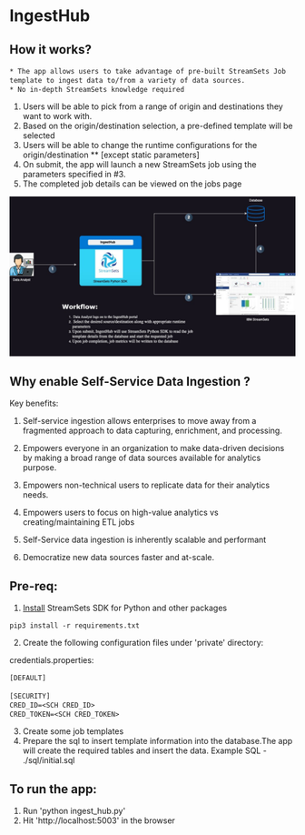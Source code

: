 # IngestHub

## How it works?

```commandline
* The app allows users to take advantage of pre-built StreamSets Job template to ingest data to/from a variety of data sources.
* No in-depth StreamSets knowledge required
```

1. Users will be able to pick from a range of origin and destinations they want to work with.
2. Based on the origin/destination selection, a pre-defined template will be selected
3. Users will be able to change the runtime configurations for the origin/destination ** [except static parameters]
4. On submit, the app will launch a new StreamSets job using the parameters specified in #3. 
5. The completed job details can be viewed on the jobs page

<img src="static/img/IngestHub.jpg" alt="overview" width="700" />

## Why enable Self-Service Data Ingestion ? 
Key benefits:

1. Self-service ingestion allows enterprises to move away from a fragmented approach to data capturing, enrichment, and processing.

2. Empowers everyone in an organization to make data-driven decisions by making a broad range of data sources available for analytics purpose.

3. Empowers non-technical users to replicate data for their analytics needs.

4. Empowers users to focus on high-value analytics vs creating/maintaining ETL jobs

5. Self-Service data ingestion is inherently scalable and performant

6. Democratize new data sources faster and at-scale.

## Pre-req: 
1. [Install](https://docs.streamsets.com/platform-sdk/learn/installation.html) StreamSets SDK for Python and other packages
```commandline
pip3 install -r requirements.txt
```
2. Create the following configuration files under 'private' directory:

credentials.properties:
```
[DEFAULT]

[SECURITY]
CRED_ID=<SCH CRED_ID>
CRED_TOKEN=<SCH CRED_TOKEN>
```
3. Create some job templates
4. Prepare the sql to insert template information into the database.The app will create the required tables and insert the data. 
   Example SQL - ./sql/initial.sql


## To run the app:
1. Run 'python ingest_hub.py'
2. Hit 'http://localhost:5003' in the browser
